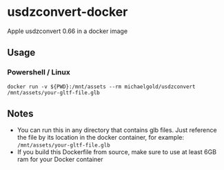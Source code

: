 # usdzconvert-docker
Apple usdzconvert 0.66 in a docker image

## Usage

### Powershell / Linux 

`docker run -v ${PWD}:/mnt/assets --rm michaelgold/usdzconvert /mnt/assets/your-gltf-file.glb`

## Notes

- You can run this in any directory that contains glb files. Just reference the file by its location in the docker container, for example: `/mnt/assets/your-gltf-file.glb`
- If you build this Dockerfile from source, make sure to use at least 6GB ram for your Docker container
